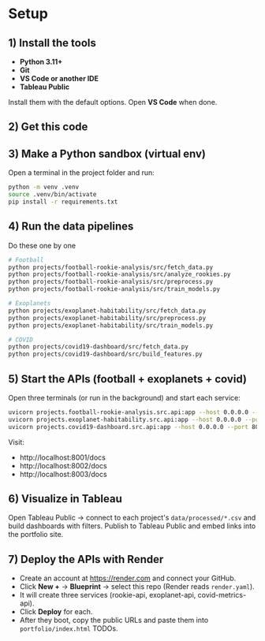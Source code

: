 # Setup 

## 1) Install the tools
- **Python 3.11+**
- **Git**
- **VS Code or another IDE** 
- **Tableau Public** 

Install them with the default options. Open **VS Code** when done.

## 2) Get this code


## 3) Make a Python sandbox (virtual env)
Open a terminal in the project folder and run:
```bash
python -m venv .venv
source .venv/bin/activate
pip install -r requirements.txt
```

## 4) Run the data pipelines
Do these one by one

```bash
# Football
python projects/football-rookie-analysis/src/fetch_data.py
python projects/football-rookie-analysis/src/analyze_rookies.py
python projects/football-rookie-analysis/src/preprocess.py
python projects/football-rookie-analysis/src/train_models.py

# Exoplanets
python projects/exoplanet-habitability/src/fetch_data.py
python projects/exoplanet-habitability/src/preprocess.py
python projects/exoplanet-habitability/src/train_models.py

# COVID
python projects/covid19-dashboard/src/fetch_data.py
python projects/covid19-dashboard/src/build_features.py
```

## 5) Start the APIs (football + exoplanets + covid)
Open three terminals (or run in the background) and start each service:

```bash
uvicorn projects.football-rookie-analysis.src.api:app --host 0.0.0.0 --port 8001
uvicorn projects.exoplanet-habitability.src.api:app --host 0.0.0.0 --port 8002
uvicorn projects.covid19-dashboard.src.api:app --host 0.0.0.0 --port 8003
```

Visit:
- http://localhost:8001/docs
- http://localhost:8002/docs
- http://localhost:8003/docs

## 6) Visualize in Tableau
Open Tableau Public → connect to each project's `data/processed/*.csv` and build dashboards with filters. Publish to Tableau Public and embed links into the portfolio site.


## 7) Deploy the APIs with Render
- Create an account at https://render.com and connect your GitHub.
- Click **New +** → **Blueprint** → select this repo (Render reads `render.yaml`).
- It will create three services (rookie-api, exoplanet-api, covid-metrics-api).
- Click **Deploy** for each.
- After they boot, copy the public URLs and paste them into `portfolio/index.html` TODOs.
